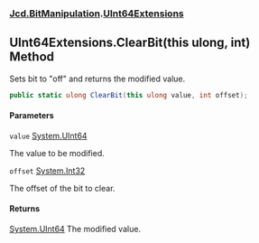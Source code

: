 ### [Jcd.BitManipulation](Jcd.BitManipulation.md 'Jcd.BitManipulation').[UInt64Extensions](Jcd.BitManipulation.UInt64Extensions.md 'Jcd.BitManipulation.UInt64Extensions')

## UInt64Extensions.ClearBit(this ulong, int) Method

Sets bit to "off" and returns the modified value.

```csharp
public static ulong ClearBit(this ulong value, int offset);
```
#### Parameters

<a name='Jcd.BitManipulation.UInt64Extensions.ClearBit(thisulong,int).value'></a>

`value` [System.UInt64](https://docs.microsoft.com/en-us/dotnet/api/System.UInt64 'System.UInt64')

The value to be modified.

<a name='Jcd.BitManipulation.UInt64Extensions.ClearBit(thisulong,int).offset'></a>

`offset` [System.Int32](https://docs.microsoft.com/en-us/dotnet/api/System.Int32 'System.Int32')

The offset of the bit to clear.

#### Returns
[System.UInt64](https://docs.microsoft.com/en-us/dotnet/api/System.UInt64 'System.UInt64')
The modified value.